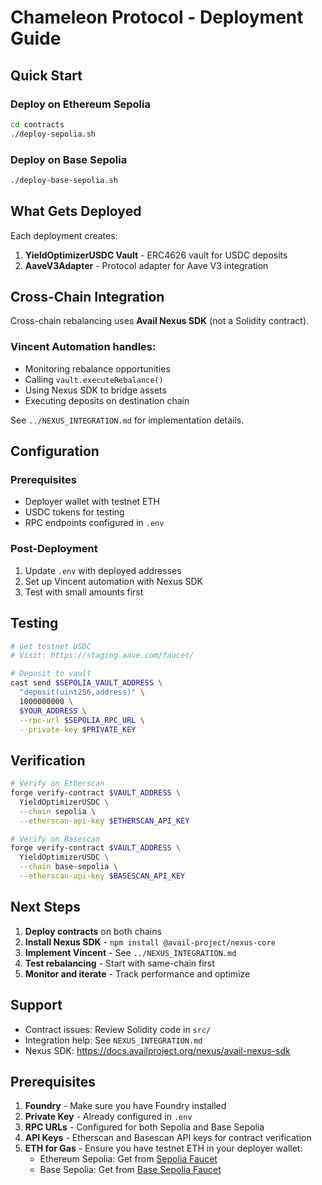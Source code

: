 # Chameleon Protocol - Deployment Guide

## Quick Start

### Deploy on Ethereum Sepolia
```bash
cd contracts
./deploy-sepolia.sh
```

### Deploy on Base Sepolia
```bash
./deploy-base-sepolia.sh
```

## What Gets Deployed

Each deployment creates:
1. **YieldOptimizerUSDC Vault** - ERC4626 vault for USDC deposits
2. **AaveV3Adapter** - Protocol adapter for Aave V3 integration

## Cross-Chain Integration

Cross-chain rebalancing uses **Avail Nexus SDK** (not a Solidity contract).

### Vincent Automation handles:
- Monitoring rebalance opportunities
- Calling `vault.executeRebalance()` 
- Using Nexus SDK to bridge assets
- Executing deposits on destination chain

See `../NEXUS_INTEGRATION.md` for implementation details.

## Configuration

### Prerequisites
- Deployer wallet with testnet ETH
- USDC tokens for testing
- RPC endpoints configured in `.env`

### Post-Deployment
1. Update `.env` with deployed addresses
2. Set up Vincent automation with Nexus SDK
3. Test with small amounts first

## Testing

```bash
# Get testnet USDC
# Visit: https://staging.aave.com/faucet/

# Deposit to vault
cast send $SEPOLIA_VAULT_ADDRESS \
  "deposit(uint256,address)" \
  1000000000 \
  $YOUR_ADDRESS \
  --rpc-url $SEPOLIA_RPC_URL \
  --private-key $PRIVATE_KEY
```

## Verification

```bash
# Verify on Etherscan
forge verify-contract $VAULT_ADDRESS \
  YieldOptimizerUSDC \
  --chain sepolia \
  --etherscan-api-key $ETHERSCAN_API_KEY

# Verify on Basescan  
forge verify-contract $VAULT_ADDRESS \
  YieldOptimizerUSDC \
  --chain base-sepolia \
  --etherscan-api-key $BASESCAN_API_KEY
```

## Next Steps

1. **Deploy contracts** on both chains
2. **Install Nexus SDK** - `npm install @avail-project/nexus-core`
3. **Implement Vincent** - See `../NEXUS_INTEGRATION.md`
4. **Test rebalancing** - Start with same-chain first
5. **Monitor and iterate** - Track performance and optimize

## Support

- Contract issues: Review Solidity code in `src/`
- Integration help: See `NEXUS_INTEGRATION.md`
- Nexus SDK: https://docs.availproject.org/nexus/avail-nexus-sdk

## Prerequisites

1. **Foundry** - Make sure you have Foundry installed
2. **Private Key** - Already configured in `.env`
3. **RPC URLs** - Configured for both Sepolia and Base Sepolia
4. **API Keys** - Etherscan and Basescan API keys for contract verification
5. **ETH for Gas** - Ensure you have testnet ETH in your deployer wallet:
   - Ethereum Sepolia: Get from [Sepolia Faucet](https://sepoliafaucet.com/)
   - Base Sepolia: Get from [Base Sepolia Faucet](https://docs.base.org/docs/tools/network-faucets)

